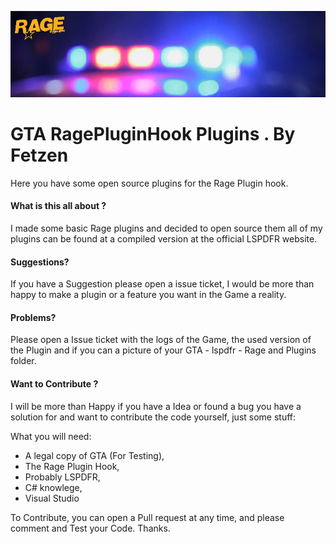 ![HEADER](https://raw.githubusercontent.com/FetzenRndy/GtaRagePlugins/master/git/Header.png)

# GTA RagePluginHook Plugins . By Fetzen

Here you have some open source plugins for the Rage Plugin hook.

#### What is this all about ?

I made some basic Rage plugins and decided to open source them all of my plugins can be found at a compiled version at the official LSPDFR website.

#### Suggestions?

If you have a Suggestion please open a issue ticket, I would be more than happy to make a plugin or a feature you want in the Game a reality.

#### Problems?

Please open a Issue ticket with the logs of the Game, the used version of the Plugin and if you can a picture of your GTA - lspdfr - Rage and Plugins folder.

#### Want to Contribute ? 

I will be more than Happy if you have a Idea or found a bug you have a solution for and want to contribute the code yourself, just some stuff:

What you will need:
- A legal copy of GTA (For Testing),
- The Rage Plugin Hook,
- Probably LSPDFR,
- C# knowlege,
- Visual Studio

To Contribute, you can open a Pull request at any time, and please comment and Test your Code. Thanks.